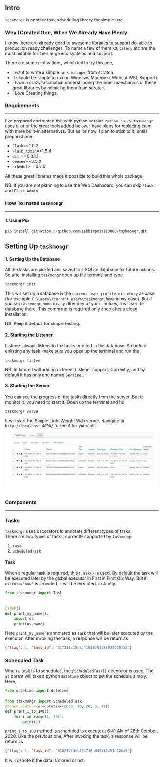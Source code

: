 ## Intro

`TaskMongr` is another task scheduling library for simple use. 

### Why I Created One, When We Already Have Plenty
I know there are already good to awesome libraries to support do-able to production ready challenges.
To name a few of them `RQ`, `Celery` etc are the most notable for their huge eco systems and support.

There are some motivations, which led to try this one,
- I want to write a simple `task manager` from scratch. 
- It should be simple to run on Windows Machine ( Without WSL Support).
- I have a crazy fascination understanding the inner maechanics of these 
    great libraries by mimicing them from scratch. 
- I Love Creating things. 

### Requirements
------------------

I've prepared and tested this with python version `Python 3.6.5`. `taskmongr` uses a lot of the great tools added below. I have plans for replacing
them with more built-in alternatives. But as for now, I plan to stick to it, until I prepared one.

- `Flask`==1.0.2
- `Flask_Admin`==1.5.4
- `dill`==0.3.1.1
- `peewee`==3.5.0
- `schedule`==0.6.0

All these great libraries made it possible to build this whole package.  

NB. If you are not planning to use the Web Dashboard, 
you can skip  `Flask` and `Flask_Admin`.


### How To Install `taskmongr`
-------------------------------
#### 1. Using Pip
```python
pip install git+https://github.com/sabbiramin113008/taskmongr.git

```
## Setting Up `taskmongr`

#### 1. Setting Up the Database
All the tasks are pickled and saved to a SQLite database for future actions. So after
installing `taskmongr` open up the terminal and type, 
```shell
taskmongr init
```
This will set up a database in the `current user profile directory` as base (for example `C:\Users\<current_user>\taskmongr_home` in my case). But if you set `taskmongr_home` to
any directory of your choices, it will set the database there. This command is required only once after 
a clean installation. 

NB. Keep it default for simple testing.

#### 2. Starting the Listener.
Listener always listens to the tasks enlisted in the database. So before enlisting any task, make
sure you open up the terminal and run the 
```shell
taskmongr listen
```

NB. In future I will adding different Listener support. Currently, and by default it has only one named `Sentinel`.

#### 3. Starting the Server.
You can see the progress of the tasks directly from the server. But to monitor it, you need to
start it. Open up the terminal and hit
```shell
taskmongr serve
```
It will start the Simple Light Weight Web server. Navigate to `http://localhost:4000/` to see
it for yourself. 


![taskmongr Web Dash Board](./img/taskmongr_admin.png)

### Components
------------------------

### Tasks
`taskmongr` uses decorators to annotate different types of tasks.  
 There are two types of tasks, currently supported by `taskmongr`
 1. `Task`
 2. `ScheduledTask`
 
#### Task
 When a regular task is required, this `@Task()` is used. 
 By default the task will be executed later by the global executor in First in First Out Way. 
 But if `execute='now'` is provided, it will be executed, instantly. 
 
```python
from taskmongr import Task


@Task()
def print_my_name():
    import os
    print(os.name)
```
Here `print_my_name` is annotated as `Task` that will be later executed by the executor.
After invoking the task, a response will be return as
```json
{"flag": 1, "task_id": "577311c18ecc41018f02b2f024678fa3"}
```

### Scheduled Task
When a task is to scheduled, the `@ScheduledTask()` decorator is used. The `at` param
 will take a python `datatime` object to set the schedule simply. Here, 
 
```python
from datetime import datetime

from taskmongr import ScheduledTask
@ScheduledTask(at=datetime(2020, 10, 28, 6, 41))
def print_1_to_100():
    for i in range(1, 101):
        print(i)
```
`print_1_to_100` method is scheduled to execute at 6:41 AM of 28th October, 2020. 
Like the previous one, After invoking the task, a response will be return as
```json
{"flag": 1, "task_id": "676212f3ebf24716a342a32451a12da3"}
```
It will denote if the data is stored or not. 

